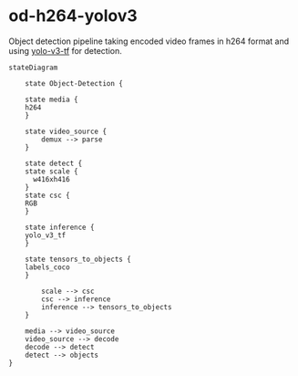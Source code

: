 # od-h264-yolov3

Object detection pipeline taking encoded video frames in h264 format and using [yolo-v3-tf]() for detection.

```mermaid
stateDiagram
 
    state Object-Detection {
  
    state media {
    h264
    }

    state video_source {
		demux --> parse 
    }
   
    state detect {
    state scale {
      w416xh416
    }
    state csc {
    RGB
    }

    state inference {
    yolo_v3_tf
    }

    state tensors_to_objects {
    labels_coco
    }

		scale --> csc
		csc --> inference
		inference --> tensors_to_objects
    }
    
    media --> video_source
    video_source --> decode
    decode --> detect
    detect --> objects
} 
```

